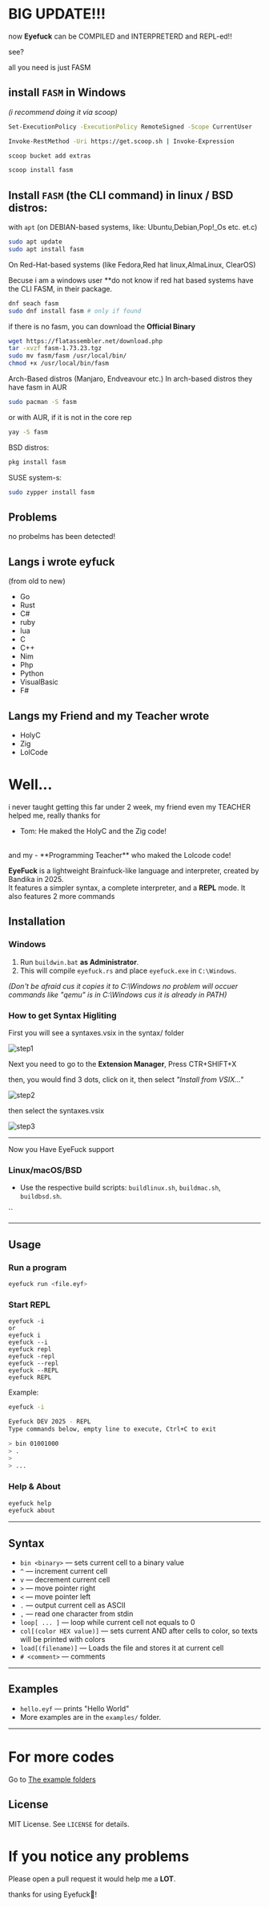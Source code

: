 # BIG UPDATE!!!

now **Eyefuck** can be COMPILED and INTERPRETERD and REPL-ed!!

see?

all you need is just FASM

## install `FASM` in **Windows**

*(i recommend doing it via scoop)*

```bash
Set-ExecutionPolicy -ExecutionPolicy RemoteSigned -Scope CurrentUser

Invoke-RestMethod -Uri https://get.scoop.sh | Invoke-Expression

scoop bucket add extras

scoop install fasm

```

## Install ``FASM`` (the CLI command) in linux / BSD distros:

with `apt` (on DEBIAN-based systems, like: Ubuntu,Debian,Pop!_Os etc. et.c)
```bash
sudo apt update 
sudo apt install fasm
```


On Red-Hat-based systems (like Fedora,Red hat linux,AlmaLinux, ClearOS)

Becuse i am a windows user **do not know if red hat based systems have the CLI FASM, in their package.

```bash
dnf seach fasm
sudo dnf install fasm # only if found
```
if there is no fasm, you can download the **Official Binary**
```bash
wget https://flatassembler.net/download.php
tar -xvzf fasm-1.73.23.tgz
sudo mv fasm/fasm /usr/local/bin/
chmod +x /usr/local/bin/fasm
```

Arch-Based distros (Manjaro, Endveavour etc.)
In arch-based distros they have fasm in AUR

```bash
sudo pacman -S fasm
```
or with AUR, if it is not in the core rep
```bash
yay -S fasm
```

BSD distros:

```bash
pkg install fasm
```

SUSE system-s:
```bash
sudo zypper install fasm
```

## Problems

no probelms has been detected!


## Langs i wrote eyfuck
(from old to new)
- Go
- Rust
- C#
- ruby
- lua
- C
- C++
- Nim
- Php
- Python
- VisualBasic
- F#

## Langs my Friend and my Teacher wrote
- HolyC
- Zig
- LolCode

# Well...

i never taught getting this far under 2 week, my friend even my TEACHER helped me, really thanks for
- Tom: He maked the HolyC and the Zig code!
<br>
and my 
- **Programming Teacher** who maked the Lolcode code!



**EyeFuck** is a lightweight Brainfuck-like language and interpreter, created by Bandika in 2025.  
It features a simpler syntax, a complete interpreter, and a  **__REPL__** mode. It also features 2 more commands



## Installation

### Windows
1. Run `buildwin.bat` **as Administrator**.
2. This will compile `eyefuck.rs` and place `eyefuck.exe` in `C:\Windows`.

*(Don't be afraid cus it copies it to C:\Windows no problem will occuer commands like "qemu" is in C:\Windows cus it is already in PATH)*
### How to get Syntax Higliting

First you will see a syntaxes.vsix in the syntax/ folder



![step1](/src/pictures/win3.png)

Next you need to go to the **Extension Manager**, Press CTR+SHIFT+X

then, you would find 3 dots, click on it, then select *"Install from VSIX..."*

![step2](/src/pictures/Windows1.png)

then select the syntaxes.vsix

![step3](/src/pictures/windows2.png)

---

Now you Have EyeFuck support 

### Linux/macOS/BSD
- Use the respective build scripts: `buildlinux.sh`, `buildmac.sh`, `buildbsd.sh`.

``

---

## Usage

### Run a program
```bash
eyefuck run <file.eyf>
```

### Start REPL
```
eyefuck -i
or
eyefuck i
eyefuck --i
eyefuck repl
eyefuck -repl
eyefuck --repl
eyefuck --REPL
eyefuck REPL
```
Example:
```bash
eyefuck -i

Eyefuck DEV 2025 - REPL
Type commands below, empty line to execute, Ctrl+C to exit

> bin 01001000
> .
>
> ...
```

### Help & About
```bash
eyefuck help
eyefuck about
```

---

## Syntax

- `bin <binary>` — sets current cell to a binary value
- `^` — increment current cell
- `v` — decrement current cell
- `>` — move pointer right
- `<` — move pointer left
- `.` — output current cell as ASCII
- `,` — read one character from stdin
- `loop[ ... ]` — loop while current cell not equals to  0
- `col[(color HEX value)]` — sets current AND after cells to color, so texts  will be printed with colors
- `load[(filename)]` — Loads the file and stores it at current cell
- `# <comment>` — comments

---

## Examples

- `hello.eyf` — prints "Hello World"
- More examples are in the `examples/` folder.

---

# For more codes

Go to <a href="src/examples/"> The example folders </a>

## License

MIT License. See `LICENSE` for details.


# If you notice any problems

Please open a pull request it would help me a **__****LOT****__**.

thanks for using Eyefuck🥰!
